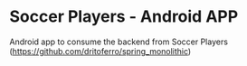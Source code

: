 # Soccer Players - Android APP
Android app to consume the backend from Soccer Players (https://github.com/dritoferro/spring_monolithic)
